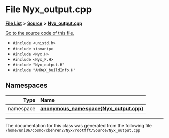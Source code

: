 
# File Nyx\_output.cpp


[**File List**](files.md) **>** [**Source**](dir_74389ed8173ad57b461b9d623a1f3867.md) **>** [**Nyx\_output.cpp**](Nyx__output_8cpp.md)

[Go to the source code of this file.](Nyx__output_8cpp_source.md)



* `#include <unistd.h>`
* `#include <iomanip>`
* `#include <Nyx.H>`
* `#include <Nyx_F.H>`
* `#include "Nyx_output.H"`
* `#include "AMReX_buildInfo.H"`









## Namespaces

| Type | Name |
| ---: | :--- |
| namespace | [**anonymous\_namespace{Nyx\_output.cpp}**](namespaceanonymous__namespace_02Nyx__output_8cpp_03.md) <br> |















------------------------------
The documentation for this class was generated from the following file `/home/uni06/cosmo/cbehren2/Nyx/rootfft/Source/Nyx_output.cpp`